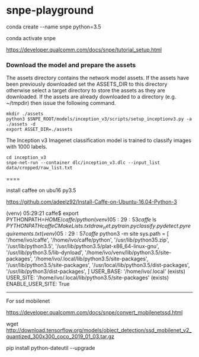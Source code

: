 # snpe-playground

conda create --name snpe python=3.5

conda activate snpe

https://developer.qualcomm.com/docs/snpe/tutorial_setup.html

### Download the model and prepare the assets

The assets directory contains the network model assets. 
If the assets have been previously downloaded set the ASSETS_DIR to this directory 
otherwise select a target directory to store the assets as they are downloaded. 
If the assets are already downloaded to a directory (e.g. ~/tmpdir) then issue the following command.

```
mkdir ./assets
python3 $SNPE_ROOT/models/inception_v3/scripts/setup_inceptionv3.py -a ./assets -d
export ASSET_DIR=./assets
```

The Inception v3 Imagenet classification model is trained to classify images with 1000 labels.
```
cd inception_v3
snpe-net-run --container dlc/inception_v3.dlc --input_list data/cropped/raw_list.txt
```


====

install caffee on ubu16 py3.5

https://github.com/adeelz92/Install-Caffe-on-Ubuntu-16.04-Python-3

(venv) 05:29:21 caffe$ export PYTHONPATH=$HOME/caffe/python
(venv) 05:29:53 caffe$ ls $PYTHONPATH 
caffe        CMakeLists.txt  draw_net.py       train.py
classify.py  detect.py       requirements.txt
(venv) 05:29:57 caffe$ python3 -m site
sys.path = [
    '/home/ivo/caffe',
    '/home/ivo/caffe/python',
    '/usr/lib/python35.zip',
    '/usr/lib/python3.5',
    '/usr/lib/python3.5/plat-x86_64-linux-gnu',
    '/usr/lib/python3.5/lib-dynload',
    '/home/ivo/venv/lib/python3.5/site-packages',
    '/home/ivo/.local/lib/python3.5/site-packages',
    '/usr/lib/python3.5/site-packages',
    '/usr/local/lib/python3.5/dist-packages',
    '/usr/lib/python3/dist-packages',
]
USER_BASE: '/home/ivo/.local' (exists)
USER_SITE: '/home/ivo/.local/lib/python3.5/site-packages' (exists)
ENABLE_USER_SITE: True


****

For ssd mobilenet

https://developer.qualcomm.com/docs/snpe/convert_mobilenetssd.html

wget http://download.tensorflow.org/models/object_detection/ssd_mobilenet_v2_quantized_300x300_coco_2019_01_03.tar.gz





pip install python-dateutil --upgrade
